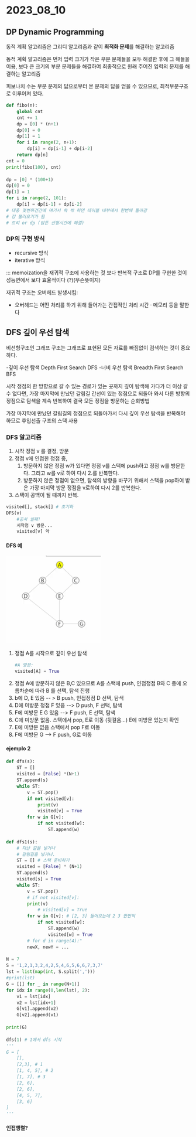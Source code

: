# 2023_08_10

## DP Dynamic Programming

동적 계획 알고리즘은 그리디 알고리즘과 같이 **최적화 문제**를 해결하는 알고리즘

동적 계획 알고리즘은 먼저 입력 크기가 작은 부분 문제들을 모두 해결한 후에 그 해들을 이용, 보다 큰 크기의 부분 문제들을 해결하여 최종적으로 원래 주어진 입력의 문제를 해결하는 알고리즘 

피보나치 수는 부분 문제의 답으로부터 본 문제의 답을 얻을 수 있으므로, 최적부분구조로 이루어져 있다.

```py
def fibo(n):
    global cnt 
    cnt += 1
    dp = [0] * (n+1)
    dp[0] = 0
    dp[1] = 1
    for i in range(2, n+1):
        dp[i] = dp[i-1] + dp[i-2]
    return dp[n]
cnt = 0
print(fibo(100), cnt)

dp = [0] * (100+1)
dp[0] = 0
dp[1] = 1
for i in range(2, 101):
    dp[i] = dp[i-1] + dp[i-2]
# 대충 몇번하건간에 여기서 쓱 싹 하면 테이블 내부에서 한번에 돌아감
# 걍 불러오기가 됨
# 트리 or dp (암튼 선형시간에 해결)

```
### DP의 구현 방식

- recursive 방식 
- iterative 방식

::: memoization을 재귀적 구조에 사용하는 것 보다 반복적 구조로 DP를 구현한 것이 성능면에서 보다 효율적이다 (?)(무슨뜻이지)

재귀적 구조는 오버헤드 발생시킴:
- 오버헤드는 어떤 처리를 하기 위해 들어가는 간접적인 처리 시간 · 메모리 등을 말한다

## DFS 깊이 우선 탐색
비선형구조인 그래프 구조는 그래프로 표현된 모든 자료를 빠짐없이 검색하는 것이 중요하다.

-깊이 우선 탐색 Depth First Search DFS
-너비 우선 탐색 Breadth First Search BFS

시작 정점의 한 방향으로 갈 수 있는 경로가 있는 곳까지 깊이 탐색해 가다가 더 이상 갈 수 없다면, 가장 마지막에 만났던 갈림길 간선이 있는 정점으로 되돌아 와서 다른 방향의 정점으로 탐색을 계속 반복하여 결국 모든 정점을 방문하는 순회방법

가장 마지막에 만났던 갈림길의 정점으로 되돌아가서 다시 깊이 우선 탐색을 반복해야 하므로 후입선출 구조의 스택 사용 

### DFS 알고리즘 
1. 시작 정점 v 를 결정, 방문
2. 정점 v에 인접한 정점 중, 
   1.  방문하지 않은 정점 w가 있다면 정점 v를 스택에 push하고 정점 w를 방문한다. 그리고 w를 v로 하여 다시 2.를 반복한다.
   2.  방문하지 않은 정점이 없으면, 탐색의 방향을 바꾸기 위해서 스택을 pop하여 받은 가장 마지막 방문 정점을 v로하여 다시 2를 반복한다.
3.  스택이 공백이 될 때까지 반복.

```py
visited[], stack[] # 초기화
DFS(v)
    #공사 실패!
    시작점 v 방문...
    visited[v] 악
```

#### DFS 예

![A](A.png)
1) 정점 A를 시작으로 깊이 우선 탐색
    ```py
    #A 방문:
    visited[A] = True
    ```
2) 정점 A에 방문하지 않은 B,C 있으므로 A를 스택에 push, 인접정점 B와 C 중에 오름차순에 따라 B 를 선택, 탐색 진행
3) b에 D, E 있음 -- > B push, 인접정점 D 선택, 탐색
4) D에 미방문 정점 F 있음 --> D push, F 선택, 탐색
5) F에 미방문 E G 있음 --> F push, E 선택, 탐색
6) C에 미방문 없음. 스택에서 pop, E로 이동 (뒷걸음...) E에 미방문 있는지 확인
7) E에 미방문 없음 스택에서 pop F로 이동
8) F에 미방문 G  --> F push, G로 이동

#### ejemplo 2

```py
def dfs(s):
    ST = []
    visited = [False] *(N+1)
    ST.append(s)
    while ST:
        v = ST.pop()
        if not visited[v]:
            print(v)
            visited[v] = True
        for w in G[v]:
            if not visited[w]:
                ST.append(w)

def dfs1(s):
    # 지난 길을 넣거나
    # 갈림길을 넣거나.
    ST = [] # 스택 준비하기
    visited = [False] * (N+1)
    ST.append(s)
    visited[s] = True
    while ST:
        v = ST.pop()
        # if not visited[v]:
        print(v)
            # visited[v] = True
        for w in G[v]: # [2, 3] 들어오는데 2 3 한번씩
            if not visited[w]:
                ST.append(w)
                visited[w] = True
        # for d in range(4):"
        newX, newY = ...

N = 7
S = '1,2,1,3,2,4,2,5,4,6,5,6,6,7,3,7'
lst = list(map(int, S.split(',')))
#print(lst)
G = [[] for _ in range(N+1)]
for idx in range(0,len(lst), 2):
    v1 = lst[idx]
    v2 = lst[idx+1]
    G[v1].append(v2)
    G[v2].append(v1)

print(G)

dfs(1) # 1에서 dfs 시작
'''
G = [
    [],
    [2,3], # 1
    [1, 4, 5], # 2
    [1, 7], # 3
    [2, 6],
    [2, 6],
    [4, 5, 7],
    [3, 6]
]
'''

```

#### 인접행렬?